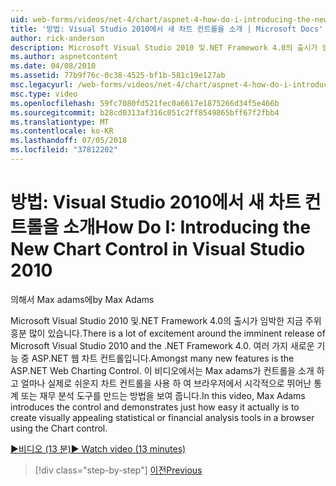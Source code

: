 ```yaml
---
uid: web-forms/videos/net-4/chart/aspnet-4-how-do-i-introducing-the-new-chart-control-in-visual-studio-2010
title: '방법: Visual Studio 2010에서 새 차트 컨트롤을 소개 | Microsoft Docs'
author: rick-anderson
description: Microsoft Visual Studio 2010 및.NET Framework 4.0의 출시가 임박한 지금 주위 흥분 많이 있습니다. 여러 가지 새로운 기능 간에 ASP.NET...
ms.author: aspnetcontent
ms.date: 04/08/2010
ms.assetid: 77b9f76c-0c38-4525-bf1b-581c19e127ab
msc.legacyurl: /web-forms/videos/net-4/chart/aspnet-4-how-do-i-introducing-the-new-chart-control-in-visual-studio-2010
msc.type: video
ms.openlocfilehash: 59fc7080fd521fec0a6617e1875266d34f5e466b
ms.sourcegitcommit: b28cd0313af316c051c2ff8549865bff67f2fbb4
ms.translationtype: MT
ms.contentlocale: ko-KR
ms.lasthandoff: 07/05/2018
ms.locfileid: "37812202"
---
```

<a name="how-do-i-introducing-the-new-chart-control-in-visual-studio-2010"></a><span data-ttu-id="ea003-104">방법: Visual Studio 2010에서 새 차트 컨트롤을 소개</span><span class="sxs-lookup"><span data-stu-id="ea003-104">How Do I: Introducing the New Chart Control in Visual Studio 2010</span></span>
====================
<span data-ttu-id="ea003-105">의해서 Max adams에</span><span class="sxs-lookup"><span data-stu-id="ea003-105">by Max Adams</span></span>

<span data-ttu-id="ea003-106">Microsoft Visual Studio 2010 및.NET Framework 4.0의 출시가 임박한 지금 주위 흥분 많이 있습니다.</span><span class="sxs-lookup"><span data-stu-id="ea003-106">There is a lot of excitement around the imminent release of Microsoft Visual Studio 2010 and the .NET Framework 4.0.</span></span> <span data-ttu-id="ea003-107">여러 가지 새로운 기능 중 ASP.NET 웹 차트 컨트롤입니다.</span><span class="sxs-lookup"><span data-stu-id="ea003-107">Amongst many new features is the ASP.NET Web Charting Control.</span></span> <span data-ttu-id="ea003-108">이 비디오에서는 Max adams가 컨트롤을 소개 하 고 얼마나 실제로 쉬운지 차트 컨트롤을 사용 하 여 브라우저에서 시각적으로 뛰어난 통계 또는 재무 분석 도구를 만드는 방법을 보여 줍니다.</span><span class="sxs-lookup"><span data-stu-id="ea003-108">In this video, Max Adams introduces the control and demonstrates just how easy it actually is to create visually appealing statistical or financial analysis tools in a browser using the Chart control.</span></span>

[<span data-ttu-id="ea003-109">&#9654;비디오 (13 분)</span><span class="sxs-lookup"><span data-stu-id="ea003-109">&#9654; Watch video (13 minutes)</span></span>](https://channel9.msdn.com/Blogs/ASP-NET-Site-Videos/aspnet-4-how-do-i-introducing-the-new-chart-control-in-visual-studio-2010)

> [!div class="step-by-step"]
> [<span data-ttu-id="ea003-110">이전</span><span class="sxs-lookup"><span data-stu-id="ea003-110">Previous</span></span>](aspnet-4-quick-hit-chart-control.md)
